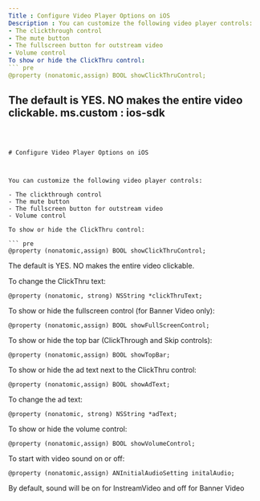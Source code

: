 ```yaml
---
Title : Configure Video Player Options on iOS
Description : You can customize the following video player controls:
- The clickthrough control
- The mute button
- The fullscreen button for outstream video
- Volume control
To show or hide the ClickThru control:
``` pre
@property (nonatomic,assign) BOOL showClickThruControl;
```
The default is YES. NO makes the entire video clickable.
ms.custom : ios-sdk
---
```



# Configure Video Player Options on iOS



You can customize the following video player controls:

- The clickthrough control
- The mute button
- The fullscreen button for outstream video
- Volume control

To show or hide the ClickThru control:

``` pre
@property (nonatomic,assign) BOOL showClickThruControl;
```

The default is YES. NO makes the entire video clickable.

To change the ClickThru text:

``` pre
@property (nonatomic, strong) NSString *clickThruText;
```

To show or hide the fullscreen control (for Banner Video only):

``` pre
@property (nonatomic,assign) BOOL showFullScreenControl;
```

To show or hide the top bar (ClickThrough and Skip controls):

``` pre
@property (nonatomic,assign) BOOL showTopBar;
```

To show or hide the ad text next to the ClickThru control:

``` pre
@property (nonatomic,assign) BOOL showAdText;
```

To change the ad text:

``` pre
@property (nonatomic, strong) NSString *adText;
```

To show or hide the volume control:

``` pre
@property (nonatomic,assign) BOOL showVolumeControl;
```

To start with video sound on or off: 

``` pre
@property (nonatomic,assign) ANInitialAudioSetting initalAudio;
```

By default, sound will be on for InstreamVideo and off for Banner Video




